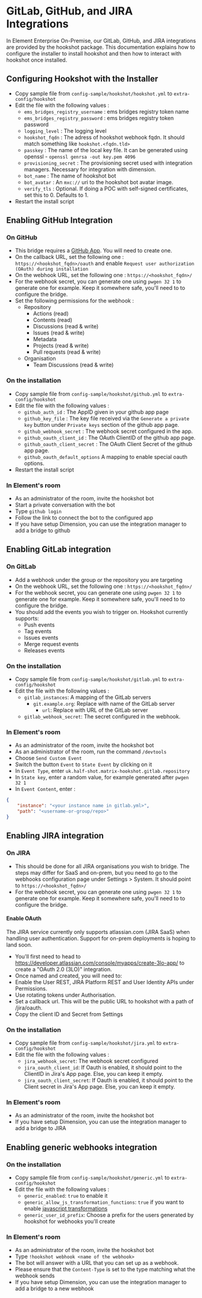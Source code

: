 # GitLab, GitHub, and JIRA Integrations

In Element Enterprise On-Premise, our GitLab, GitHub, and JIRA integrations
are provided by the hookshot package. This documentation explains how to
configure the installer to install hookshot and then how to interact with
hookshot once installed.

## Configuring Hookshot with the Installer

- Copy sample file from `config-sample/hookshot/hookshot.yml` to
 `extra-config/hookshot`
- Edit the file with the following values :
  - `ems_bridges_registry_username` :  ems bridges registry token name
  - `ems_bridges_registry_password` :  ems bridges registry token password
  - `logging_level` : The logging level
  - `hookshot_fqdn` : The adress of hookshot webhook fqdn. It should match
  something like `hookshot.<fqdn.tld>`
  - `passkey` : The name of the local key file. It can be generated using
     openssl - `openssl genrsa -out key.pem 4096`
  - `provisioning_secret` : The provisioning secret used with integration
     managers. Necessary for integration with dimension.
  - `bot_name` : The name of hookshot bot
  - `bot_avatar` : An `mxc://` uri to the hookshot bot avatar image.
  - `verify_tls` : Optional. If doing a POC with self-signed certificates, set this to 0. Defaults to 1.
- Restart the install script

## Enabling GitHub Integration

### On GitHub

- This bridge requires a [GitHub
 App](https://github.com/settings/apps/new). You will need to create one.
- On the callback URL, set the following one : `https://<hookshot_fqdn>/oauth`
 and enable `Request user authorization (OAuth) during installation`
- On the webhook URL, set the following one : `https://<hookshot_fqdn>/`
- For the webhook secret, you can generate one using `pwgen 32 1`
 to generate one for example. Keep it somewhere safe, you'll need to to
 configure the bridge.
- Set the following permissions for the webhook :
  - Repository
    - Actions (read)
    - Contents (read)
    - Discussions (read & write)
    - Issues (read & write)
    - Metadata
    - Projects (read & write)
    - Pull requests (read & write)
  - Organisation
    - Team Discussions (read & write)

### On the installation

- Copy sample file from `config-sample/hookshot/github.yml` to
 `extra-config/hookshot`
- Edit the file with the following values :
  - `github_auth_id` : The AppID given in your github app page
  - `github_key_file` : The key file received via the `Generate a private
     key` button under `Private keys` section of the github app page.
  - `github_webhook_secret` : The webhook secret configured in the app.
  - `github_oauth_client_id` : The OAuth ClientID of the github app page.
  - `github_oauth_client_secret` : The OAuth Client Secret of the github
     app page.
  - `github_oauth_default_options` A mapping to enable special oauth
     options.
- Restart the install script

### In Element's room

- As an administrator of the room, invite the hookshot bot
- Start a private conversation with the bot
- Type `github login`
- Follow the link to connect the bot to the configured app
- If you have setup Dimension, you can use the integration manager to add
 a bridge to github

## Enabling GitLab integration

### On GitLab

- Add a webhook under the group or the repository you are targeting
- On the webhook URL, set the following one : `https://<hookshot_fqdn>/`
- For the webhook secret, you can generate one using `pwgen 32 1`
 to generate one for example. Keep it somewhere safe, you'll need to to
 configure the bridge.
- You should add the events you wish to trigger on. Hookshot currently
 supports:
  - Push events
  - Tag events
  - Issues events
  - Merge request events
  - Releases events

### On the installation

- Copy sample file from `config-sample/hookshot/gitlab.yml` to
 `extra-config/hookshot`
- Edit the file with the following values :
  - `gitlab_instances`: A mapping of the GitLab servers
    - `git.example.org`: Replace with name of the GitLab server
      - `url`: Replace with URL of the GitLab server
  - `gitlab_webhook_secret`: The secret configured in the webhook.

### In Element's room

- As an administrator of the room, invite the hookshot bot
- As an administrator of the room, run the command `/devtools`
- Choose `Send Custom Event`
- Switch the button `Event` to `State Event` by clicking on it
- In `Event Type`, enter `uk.half-shot.matrix-hookshot.gitlab.repository`
- In `State key`, enter a random value, for example generated after `pwgen
 32 1`
- In `Event Content`, enter :

```json
{
    "instance": "<your instance name in gitlab.yml>",
    "path": "<username-or-group/repo>"
}
```

## Enabling JIRA integration

### On JIRA

- This should be done for all JIRA organisations you wish to bridge. The
 steps may differ for SaaS and on-prem, but you need to go to the
 webhooks configuration page under Settings > System. It should point to
 `https://<hookshot_fqdn>/`
- For the webhook secret, you can generate one using `pwgen 32 1`
 to generate one for example. Keep it somewhere safe, you'll need to to
 configure the bridge.

#### Enable OAuth

The JIRA service currently only supports atlassian.com (JIRA SaaS) when
handling user authentication. Support for on-prem deployments is hoping to
land soon.

- You'll first need to head to
 <https://developer.atlassian.com/console/myapps/create-3lo-app/> to create a
 "OAuth 2.0 (3LO)" integration.
- Once named and created, you will need to:
- Enable the User REST, JIRA Platform REST and User Identity APIs under
  Permissions.
- Use rotating tokens under Authorisation.
- Set a callback url. This will be the public URL to hookshot with a path
  of /jira/oauth.
- Copy the client ID and Secret from Settings

### On the installation

- Copy sample file from `config-sample/hookshot/jira.yml` to
 `extra-config/hookshot`
- Edit the file with the following values :
  - `jira_webhook_secret`: The webhook secret configured
  - `jira_oauth_client_id`: If Oauth is enabled, it should point to the
   ClientID in Jira's App page. Else, you can keep it empty.
  - `jira_oauth_client_secret`: If Oauth is enabled, it should point to
   the Client secret in Jira's App page. Else, you can keep it empty.

### In Element's room

- As an administrator of the room, invite the hookshot bot
- If you have setup Dimension, you can use the integration manager to add
 a bridge to JIRA

## Enabling generic webhooks integration

### On the installation

- Copy sample file from `config-sample/hookshot/generic.yml` to
 `extra-config/hookshot`
- Edit the file with the following values :
  - `generic_enabled`: `true` to enable it
  - `generic_allow_js_transformation_functions`:
   `true` if you want to enable [javascript
   transformations](https://matrix-org.github.io/matrix-hookshot/setup/webhooks.html#javascript-transformations)
  - `generic_user_id_prefix`: Choose a prefix for the users generated by
   hookshot for webhooks you'll create

### In Element's room

- As an administrator of the room, invite the hookshot bot
- Type `!hookshot webhook <name of the webhook>`
- The bot will answer with a URL that you can set up as a webhook.
- Please ensure that the `Content-Type` is set to the type matching what
 the webhook sends
- If you have setup Dimension, you can use the integration manager to add
 a bridge to a new webhook

